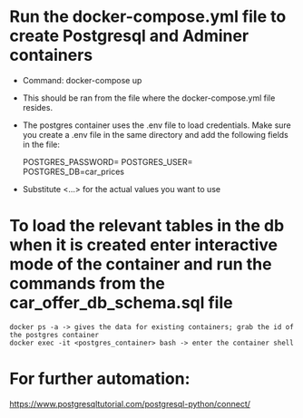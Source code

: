 # Run the docker-compose.yml file to create Postgresql and Adminer containers
- Command: docker-compose up
* This should be ran from the file where the docker-compose.yml file resides.
* The postgres container uses the .env file to load credentials. Make sure you create a .env file in the same directory and add the following fields in the file:

    POSTGRES_PASSWORD=<password>
    POSTGRES_USER=<user>
    POSTGRES_DB=car_prices

- Substitute <...> for the actual values you want to use

# To load the relevant tables in the db when it is created enter interactive mode of the container and run the commands from the car_offer_db_schema.sql file

    docker ps -a -> gives the data for existing containers; grab the id of the postgres container
    docker exec -it <postgres_container> bash -> enter the container shell



# For further automation:
https://www.postgresqltutorial.com/postgresql-python/connect/
